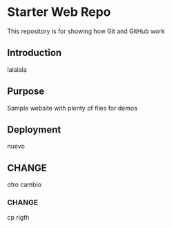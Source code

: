 # Starter Web Repo

This repository is for showing how Git and GitHub work

## Introduction

lalalala

## Purpose

Sample website with plenty of files for demos

## Deployment

nuevo

## CHANGE
otro cambio

### CHANGE
cp rigth